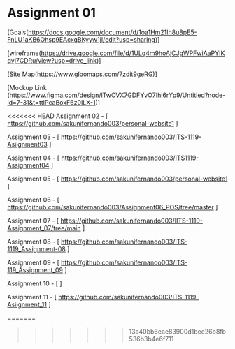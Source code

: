 # Assignment 01

[Goals(https://docs.google.com/document/d/1oa1Hm21Ih8u8pE5-FnLU1aKB6Ohsp9EAcxqBKyyw1jI/edit?usp=sharing)]

[wireframe(https://drive.google.com/file/d/1ULq4m9hoAjCJgWPFwiAaPYIKqvj7CDRu/view?usp=drive_link)]

[Site Map(https://www.gloomaps.com/7zdit9geRG)]

[Mockup Link (https://www.figma.com/design/lTwOVX7GDFYvO7Ihl6rYp9/Untitled?node-id=7-31&t=ttIPcaBoxF6z0ILX-1)]

<<<<<<< HEAD
Assignment 02 - [ https://github.com/sakunifernando003/personal-website1 ]

Assignment 03 - [ https://github.com/sakunifernando003/ITS-1119-Asiignment03 ]

Assignment 04 - [ https://github.com/sakunifernando003/ITS1119-Assignment04 ]

Assignment 05 - [ https://github.com/sakunifernando003/personal-website1 ]

Assignment 06 - [ https://github.com/sakunifernando003/Assignment06_POS/tree/master ]

Assignment 07 - [ https://github.com/sakunifernando003/IITS-1119-Assignment_07/tree/main ]

Assignment 08 - [ https://github.com/sakunifernando003/ITS-1119_Assignment-08 ]

Assignment 09 - [ https://github.com/sakunifernando003/ITS-119_Assignment_09 ]

Assignment 10 - [ ]

Assignment 11 - [ https://github.com/sakunifernando003/ITS-1119-Asiignment_11 ]

=======


>>>>>>> 13a40bb6eae83900d1bee26b8fb536b3b4e6f711
